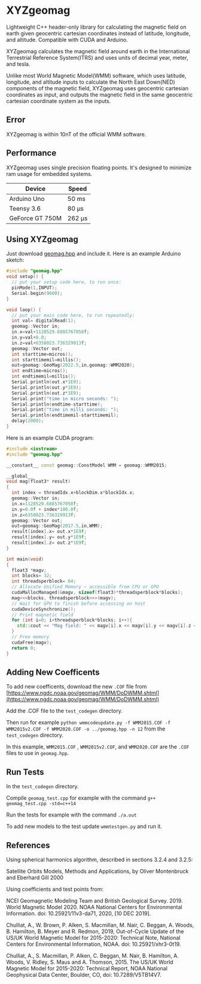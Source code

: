 # XYZgeomag
Lightweight C++ header-only library for calculating the magnetic field on earth given geocentric cartesian coordinates instead of latitude, longitude, and altitude. Compatible with CUDA and Arduino.

XYZgeomag calculates the magnetic field around earth in the International Terrestrial Reference System(ITRS) and uses units of decimal year, meter, and tesla.

Unlike most World Magnetic Model(WMM) software, which uses latitude, longitude, and altitude inputs to calculate the North East Down(NED) components of the magnetic field, XYZgeomag uses geocentric cartesian coordinates as input, and outputs the magnetic field in the same geocentric cartesian coordinate system as the inputs.

## Error

XYZgeomag is within 10nT of the official WMM software.

## Performance

XYZgeomag uses single precision floating points. It's designed to minimize ram usage for embedded systems.

| Device      | Speed    |
|-------------|----------|
| Arduino Uno | 50 ms    |
| Teensy 3.6  |  80 µs |
| GeForce GT 750M  |  262 µs   |

## Using XYZgeomag

Just download [geomag.hpp](https://github.com/nhz2/XYZgeomag/releases/download/v1.0.0/geomag.hpp) and include it.
Here is an example Arduino sketch:

~~~cpp
#include "geomag.hpp"
void setup() {
  // put your setup code here, to run once:
  pinMode(1,INPUT);
  Serial.begin(9600);
}

void loop() {
  // put your main code here, to run repeatedly:
  int val= digitalRead(1);
  geomag::Vector in;
  in.x=val+1128529.6885767058f;
  in.y=val+0.0;
  in.z=val+6358023.736329913f;
  geomag::Vector out;
  int starttime=micros();
  int starttimemil=millis();
  out=geomag::GeoMag(2022.5,in,geomag::WMM2020);
  int endtime=micros();
  int endtimemil=millis();
  Serial.println(out.x*1E9);
  Serial.println(out.y*1E9);
  Serial.println(out.z*1E9);
  Serial.print("time in micro seconds: ");
  Serial.println(endtime-starttime);
  Serial.print("time in milli seconds: ");
  Serial.println(endtimemil-starttimemil);
  delay(2000);
}
~~~


Here is an example CUDA program:

~~~cpp
#include <iostream>
#include "geomag.hpp"

__constant__ const geomag::ConstModel WMM = geomag::WMM2015;

__global__
void mag(float3* result)
{
  int index = threadIdx.x+blockDim.x*blockIdx.x;
  geomag::Vector in;
  in.x=1128529.6885767058f;
  in.y=0.0f + index*100.0f;
  in.z=6358023.736329913f;
  geomag::Vector out;
  out=geomag::GeoMag(2017.5,in,WMM);
  result[index].x= out.x*1E9f;
  result[index].y= out.y*1E9f;
  result[index].z= out.z*1E9f;
}

int main(void)
{
  float3 *magv;
  int blocks= 32;
  int threadsperblock= 64;
  // Allocate Unified Memory – accessible from CPU or GPU
  cudaMallocManaged(&magv, sizeof(float3)*threadsperblock*blocks);
  mag<<<blocks, threadsperblock>>>(magv);
  // Wait for GPU to finish before accessing on host
  cudaDeviceSynchronize();
  // Print magnetic field
  for (int i=0; i<threadsperblock*blocks; i++){
    std::cout << "Mag field: " << magv[i].x << magv[i].y << magv[i].z << std::endl;
  }
  // Free memory
  cudaFree(magv);
  return 0;
}
~~~

## Adding New Coefficents

To add new coefficents, download the new `.COF` file from [https://www.ngdc.noaa.gov/geomag/WMM/DoDWMM.shtml](https://www.ngdc.noaa.gov/geomag/WMM/DoDWMM.shtml)

Add the .COF file to the `test_codegen` directory.

Then run for example
`python wmmcodeupdate.py -f WMM2015.COF -f WMM2015v2.COF -f WMM2020.COF -o ../geomag.hpp -n 12` from the `test_codegen` directory.

In this example, `WMM2015.COF` ,  `WMM2015v2.COF`, and  `WMM2020.COF` are the `.COF` files to use in `geomag.hpp`.

## Run Tests

In the `test_codegen` directory.

Compile `geomag_test.cpp` for example with the command `g++ geomag_test.cpp -std=c++14`

Run the tests for example with the command `./a.out`

To add new models to the test update `wmmtestgen.py` and run it.

## References

Using spherical harmonics algorithm, described in sections 3.2.4 and 3.2.5:

  Satellite Orbits Models, Methods and Applications,
    by Oliver Montenbruck and Eberhard Gill 2000

Using coefficients and test points from:

NCEI Geomagnetic Modeling Team and British Geological Survey. 2019. World Magnetic Model 2020. NOAA National Centers for Environmental Information. doi: 10.25921/11v3-da71, 2020, [10 DEC 2019].

Chulliat, A., W. Brown, P. Alken, S. Macmillan, M. Nair, C. Beggan, A. Woods, B. Hamilton, B. Meyer and R. Redmon, 2019, Out-of-Cycle Update of the US/UK World Magnetic Model for 2015-2020: Technical Note, National Centers for Environmental Information, NOAA. doi: 10.25921/xhr3-0t19.

Chulliat, A., S. Macmillan, P. Alken, C. Beggan, M. Nair, B. Hamilton, A. Woods, V. Ridley, S. Maus and A. Thomson, 2015. The US/UK World Magnetic Model for 2015-2020: Technical Report, NOAA National Geophysical Data Center, Boulder, CO, doi: 10.7289/V5TB14V7.
